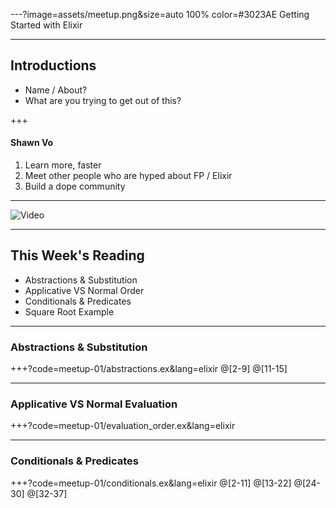 ---?image=assets/meetup.png&size=auto 100% color=#3023AE
Getting Started with Elixir

---
## Introductions
- Name / About?
- What are you trying to get out of this?

+++
#### Shawn Vo
1. Learn more, faster
2. Meet other people who are hyped about FP / Elixir
3. Build a dope community

---
![Video](https://www.youtube.com/embed/lxYFOM3UJzo)

---
## This Week's Reading
- Abstractions & Substitution
- Applicative VS Normal Order
- Conditionals & Predicates
- Square Root Example
---
### Abstractions & Substitution

+++?code=meetup-01/abstractions.ex&lang=elixir
@[2-9]
@[11-15]

---
### Applicative VS Normal Evaluation
+++?code=meetup-01/evaluation_order.ex&lang=elixir

---
### Conditionals & Predicates
+++?code=meetup-01/conditionals.ex&lang=elixir
@[2-11]
@[13-22]
@[24-30]
@[32-37]
